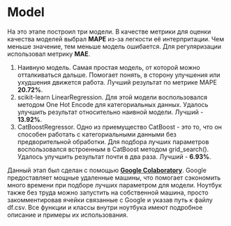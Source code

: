 # Model

На это этапе построил три модели. В качестве метрики для оценки качества моделей выбрал **MAPE** из-за легкости её интерпритации. Чем меньше значение, тем меньше модель ошибается.
Для регуляризации использовал метрику **MAE**.

1. Наивную модель. Самая простая модель, от которой можно отталкиваться дальше. Помогает понять, в сторону улучшения или ухудшения движется работа. Лучший результат по метрике MAPE **20.72%**.
2. scikit-learn LinearRegression. Для этой модели воспользовался методом One Hot Encode для категориальных данных. Удалось улучшить результат относительно наивной модели. Лучший - **13.92%**.
3. CatBoostRegressor. Одно из приемущество CatBoost - это то, что он способен работать с категориальными данными без предворительной обработки. Для подбора лучших параметров воспользовался встроенным в CatBoost методом grid_search(). Удалось улучшить результат почти в два раза. Лучший - **6.93%**.

Данный этап был сделан с помощью [**Google Colaboratory**](https://colab.research.google.com/notebooks/welcome.ipynb). Google предоставляет мощные удаленные машины, что помогает сэкономить много времени при подборе лучших параметром для модели. Ноутбук также без труда можно запустить на собственной машина, просто закомментировав ячейки связанные с Google и указав путь к файлу df.csv. Все функции и классы внутри ноутбука имеют подробное описание и примеры их использования.

